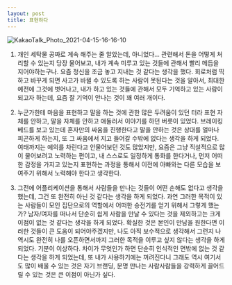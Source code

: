 ```yaml
---
layout: post
title: 표현하다
---
```

![KakaoTalk_Photo_2021-04-15-16-16-10](https://user-images.githubusercontent.com/50545088/114829619-46380180-9e06-11eb-8be0-ff808154e574.jpeg)

1. 개인 세탁물 공짜로 계속 해주는 줄 알았는데, 아니었다... 관련해서 돈을 어떻게 처리할 수 있는지 당장 물어보고, 내가 계속 미루고 있는 것들에 관해서 빨리 메듭을 지어야하는구나. 요즘 정신을 조금 놓고 지내는 것 같다는 생각을 했다. 회로처럼 띡 하고 바꾸게 되면 사고가 바뀔 수 있도록 하는 사람이 못된다는 것을 알아서, 최대한 예전에 그것에 벗어나고, 내가 하고 있는 것들에 관해서 모두 기억하고 있는 사람이 되고자 하는데, 요즘 잘 기억이 안나는 것이 꽤 여러 개이다.

2. 누군가한테 마음을 표현하고 말을 하는 것에 관한 많은 두려움이 있던 터라 표현 자체를 안하고, 말을 자체를 안하고 애둘러서 이야기를 하던 버릇이 있었다. 브레이킹 베드를 보고 있는데 혼자만의 싸움을 진행한다고 말을 안하는 것은 상대를 얼마나 피곤하게 하는지, 또 그 싸움에서 지고 들어갈 수밖에 없다는 생각을 하게 되었다. 여태까지는 예의를 차린다고 안물어보던 것도 많았지만, 요즘은 그냥 직설적으로 많이 물어보려고 노력하는 편이고, 내 스스로도 일정하게 통화를 한다거나, 먼저 어떠한 감정을 가지고 있는지 표현하는 과정을 통해서 이전에 아빠와는 다른 모습을 보여주기 위해서 노력해야 한다고 생각한다. 

3. 그전에 어플리케이션을 통해서 사람들을 만나는 것들이 어떤 손해도 없다고 생각을 했는데, 그건 또 완전히 아닌 것 같다는 생각을 하게 되었다. 과연 그러한 목적이 있는 사람들이 모인 집단으로의 역할에서 어떠한 승전기를 얻기 위해서 그렇게 했는가? 남자/여자를 떠나서 단순히 쉽게 사람을 만날 수 있다는 것을 제외하고는 크게 이점이 없는 것 같다는 생각을 하게 되었다. 확실한 것은 본인이 만남을 원한다면 이러한 것들이 큰 도움이 되어야주겠지만, 나도 아직 보수적으로 생각해서 그런지 나 역시도 완전히 나를 오픈하면서까지 그러한 목적을 이루고 싶지 않다는 생각을 하게 되었다. 기분이 이상하다. 차이가 무엇인가 하면 단순히 인식적인 면밖에 없는 것 같다는 생각을 하게 되었는데, 또 내가 사용하기에는 꺼려진다니 그래도 역시 여기서도 많이 배울 수 있는 것은 자기 브랜딩, 분명 만나는 사람사람들을 강력하게 끌어드릴 수 있는 것은 큰 이점이 아닌가 싶다.